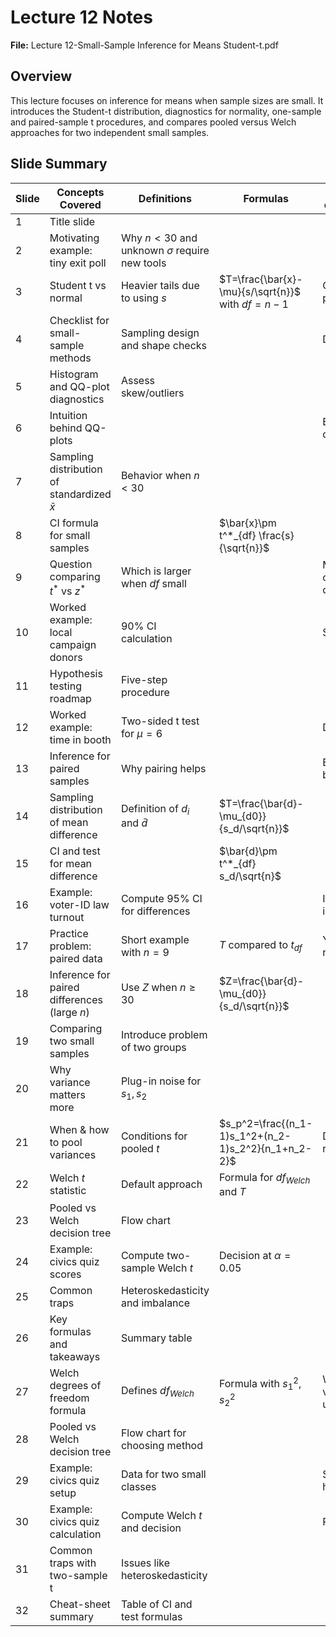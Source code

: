 # Lecture 12 Notes

**File:** Lecture 12-Small-Sample Inference for Means Student-t.pdf

## Overview
This lecture focuses on inference for means when sample sizes are small. It introduces the Student-t distribution, diagnostics for normality, one-sample and paired-sample t procedures, and compares pooled versus Welch approaches for two independent small samples.

## Slide Summary
| Slide | Concepts Covered | Definitions | Formulas | Procedures or Examples |
|------|-----------------|-------------|----------|-----------------------|
|1|Title slide| | | |
|2|Motivating example: tiny exit poll|Why $n<30$ and unknown $\sigma$ require new tools| | |
|3|Student t vs normal|Heavier tails due to using $s$|$T=\frac{\bar{x}-\mu}{s/\sqrt{n}}$ with $df=n-1$|Comparison plot|
|4|Checklist for small-sample methods|Sampling design and shape checks| |Decision tree|
|5|Histogram and QQ-plot diagnostics|Assess skew/outliers| | |
|6|Intuition behind QQ-plots| | |Explains 45-degree line|
|7|Sampling distribution of standardized $\bar{x}$|Behavior when $n<30$| | |
|8|CI formula for small samples| |$\bar{x}\pm t^*_{df} \frac{s}{\sqrt{n}}$| |
|9|Question comparing $t^*$ vs $z^*$|Which is larger when $df$ small| |Multiple choice concept|
|10|Worked example: local campaign donors|90% CI calculation| |Shows steps|
|11|Hypothesis testing roadmap|Five-step procedure| | |
|12|Worked example: time in booth|Two-sided t test for $\mu=6$| |Decision rule|
|13|Inference for paired samples|Why pairing helps| |Examples of before-after|
|14|Sampling distribution of mean difference|Definition of $d_i$ and $\bar{d}$|$T=\frac{\bar{d}-\mu_{d0}}{s_d/\sqrt{n}}$| |
|15|CI and test for mean difference| |$\bar{d}\pm t^*_{df} s_d/\sqrt{n}$| |
|16|Example: voter-ID law turnout|Compute 95% CI for differences| |Interval interpretation|
|17|Practice problem: paired data|Short example with $n=9$|$T$ compared to $t_{df}$|Yes/No reject|
|18|Inference for paired differences (large $n$)|Use $Z$ when $n\ge30$|$Z=\frac{\bar{d}-\mu_{d0}}{s_d/\sqrt{n}}$| |
|19|Comparing two small samples|Introduce problem of two groups| | |
|20|Why variance matters more|Plug-in noise for $s_1,s_2$| | |
|21|When & how to pool variances|Conditions for pooled $t$|$s_p^2=\frac{(n_1-1)s_1^2+(n_2-1)s_2^2}{n_1+n_2-2}$|Decision rules|
|22|Welch $t$ statistic|Default approach|Formula for $df_{Welch}$ and $T$| |
|23|Pooled vs Welch decision tree|Flow chart| | |
|24|Example: civics quiz scores|Compute two-sample Welch $t$|Decision at $\alpha=0.05$|
|25|Common traps|Heteroskedasticity and imbalance| | |
|26|Key formulas and takeaways|Summary table| | |
|27|Welch degrees of freedom formula|Defines $df_{Welch}$|Formula with $s_1^2$, $s_2^2$|When variances unequal|
|28|Pooled vs Welch decision tree|Flow chart for choosing method| | |
|29|Example: civics quiz setup|Data for two small classes| |Stated hypotheses|
|30|Example: civics quiz calculation|Compute Welch $t$ and decision| |Reject or not|
|31|Common traps with two-sample t|Issues like heteroskedasticity| | |
|32|Cheat-sheet summary|Table of CI and test formulas| | |
